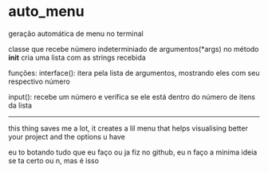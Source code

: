 # auto_menu
geração automática de menu no terminal

classe que recebe número indeterminiado de argumentos(*args) no método __init__
cria uma lista com as strings recebida

funções:
  interface():
      itera pela lista de argumentos, mostrando eles com seu respectivo número
     
  input():
     recebe um número e verifica se ele está dentro do número de itens da lista
     
----------------------------------------------------------------

this thing saves me a lot, it creates a lil menu that helps visualising better your project and the options u have

     

















eu to botando tudo que eu faço ou ja fiz no github, eu n faço a minima ideia se ta certo ou n, mas é isso
